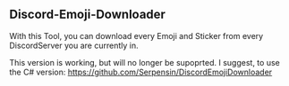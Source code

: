 ## Discord-Emoji-Downloader

With this Tool, you can download every Emoji and Sticker from every DiscordServer you are currently in.

This version is working, but will no longer be supoprted. I suggest, to use the C# version: https://github.com/Serpensin/DiscordEmojiDownloader
